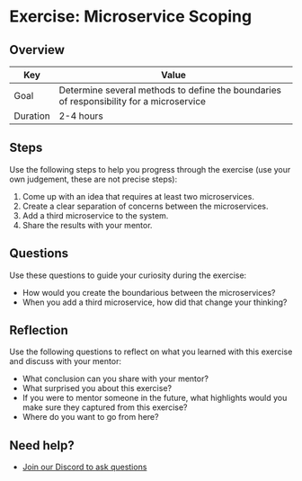 # Exercise: Microservice Scoping

## Overview

| Key | Value |
| --- | --- |
| Goal | Determine several methods to define the boundaries of responsibility for a microservice |
| Duration | 2-4 hours |


## Steps

Use the following steps to help you progress through the exercise (use your own judgement, these are not precise steps):

1. Come up with an idea that requires at least two microservices. 
2. Create a clear separation of concerns between the microservices.
3. Add a third microservice to the system. 
4. Share the results with your mentor. 

## Questions

Use these questions to guide your curiosity during the exercise:

- How would you create the boundarious between the microservices?
- When you add a third microservice, how did that change your thinking?

## Reflection

Use the following questions to reflect on what you learned with this exercise and discuss with your mentor:

- What conclusion can you share with your mentor?
- What surprised you about this exercise?
- If you were to mentor someone in the future, what highlights would you make sure they captured from this exercise? 
- Where do you want to go from here?

## Need help?

- [Join our Discord to ask questions](https://discord.gg/bDVYvG3Czd)
